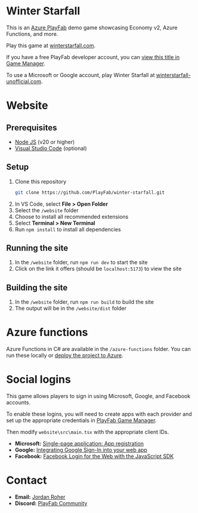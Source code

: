 # Winter Starfall

This is an [Azure PlayFab](https://www.playfab.com) demo game showcasing Economy v2, Azure Functions, and more.

Play this game at [winterstarfall.com](https://www.winterstarfall.com/).

If you have a free PlayFab developer account, you can [view this title in Game Manager](https://developer.playfab.com/en-us/F8941/dashboard).

To use a Microsoft or Google account, play Winter Starfall at [winterstarfall-unofficial.com](https://www.winterstarfall-unofficial.com/).

# Website

## Prerequisites

-   [Node JS](https://nodejs.org) (v20 or higher)
-   [Visual Studio Code](https://code.visualstudio.com) (optional)

## Setup

1. Clone this repository
    ```bash
    git clone https://github.com/PlayFab/winter-starfall.git
    ```
1. In VS Code, select **File &gt; Open Folder**
1. Select the `/website` folder
1. Choose to install all recommended extensions
1. Select **Terminal &gt; New Terminal**
1. Run `npm install` to install all dependencies

## Running the site

1. In the `/website` folder, run `npm run dev` to start the site
1. Click on the link it offers (should be `localhost:5173`) to view the site

## Building the site

1. In the `/website` folder, run `npm run build` to build the site
1. The output will be in the `/website/dist` folder

# Azure functions

Azure Functions in C# are available in the `/azure-functions` folder. You can run these locally or [deploy the project to Azure](https://learn.microsoft.com/en-us/azure/azure-functions/functions-develop-vs-code).

# Social logins

This game allows players to sign in using Microsoft, Google, and Facebook accounts.

To enable these logins, you will need to create apps with each provider and set up the appropriate credentials in [PlayFab Game Manager](https://developer.playfab.com).

Then modify `website\src\main.tsx` with the appropriate client IDs.

-   **Microsoft:** [Single-page application: App registration](https://learn.microsoft.com/en-us/entra/identity-platform/scenario-spa-app-registration)
-   **Google:** [Integrating Google Sign-In into your web app](https://developers.google.com/identity/sign-in/web/sign-in)
-   **Facebook:** [Facebook Login for the Web with the JavaScript SDK](https://developers.facebook.com/docs/facebook-login/web)

# Contact

-   **Email:** <a href="mailto:jordan.roher@microsoft.com">Jordan Roher</a>
-   **Discord:** [PlayFab Community](https://discord.com/invite/msftgamedev)
